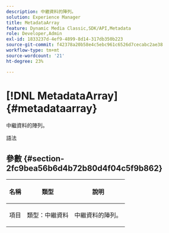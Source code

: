 ```yaml
---
description: 中繼資料的陣列。
solution: Experience Manager
title: MetadataArray
feature: Dynamic Media Classic,SDK/API,Metadata
role: Developer,Admin
exl-id: 1833237d-4ef9-4899-8d14-317db350b223
source-git-commit: f42378a20b58e4c5ebc961c6526d7cecabc2ae38
workflow-type: tm+mt
source-wordcount: '21'
ht-degree: 23%

---
```


# [!DNL MetadataArray]{#metadataarray}

中繼資料的陣列。

語法

## 參數 {#section-2fc9bea56b6d4b72b80d4f04c5f9b862}

<table id="table_04100BB8ABD84EF68B0A7CE3AD946414"> 
 <thead> 
  <tr> 
   <th colname="col1" class="entry"> <p>名稱 </p> </th> 
   <th colname="col2" class="entry"> <p>類型 </p> </th> 
   <th colname="col3" class="entry"> <p>說明 </p> </th> 
  </tr> 
 </thead>
 <tbody> 
  <tr> 
   <td colname="col1"> <p><span class="codeph"> <span class="varname"> 項目</span> </span> </p> </td> 
   <td colname="col2"> <p><span class="codeph"> 類型：中繼資料</span> </p> </td> 
   <td colname="col3"> <p>中繼資料的陣列。 </p> </td> 
  </tr> 
 </tbody> 
</table>
